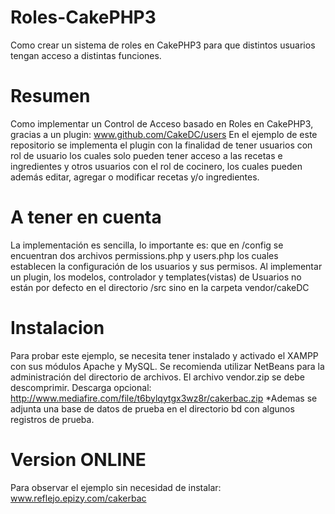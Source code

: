 # Roles-CakePHP3
Como crear un sistema de roles en CakePHP3 para que distintos usuarios tengan acceso a distintas funciones.

# Resumen
Como implementar un Control de Acceso basado en Roles en CakePHP3, gracias a un plugin: www.github.com/CakeDC/users En el ejemplo de este repositorio se implementa el plugin con la finalidad de tener usuarios con rol de usuario los cuales solo pueden tener acceso a las recetas e ingredientes y otros usuarios con el rol de cocinero, los cuales pueden además editar, agregar o modificar recetas y/o ingredientes.

# A tener en cuenta
La implementación es sencilla, lo importante es: que en /config se encuentran dos archivos permissions.php y users.php los cuales establecen la configuración de los usuarios y sus permisos. Al implementar un plugin, los modelos, controlador y templates(vistas) de Usuarios no están por defecto en el directorio /src sino en la carpeta vendor/cakeDC

# Instalacion
Para probar este ejemplo, se necesita tener instalado y activado el XAMPP con sus módulos Apache y MySQL. Se recomienda utilizar NetBeans para la administración del directorio de archivos. El archivo vendor.zip se debe descomprimir. Descarga opcional: http://www.mediafire.com/file/t6bylqytgx3wz8r/cakerbac.zip *Ademas se adjunta una base de datos de prueba en el directorio bd con algunos registros de prueba.

# Version ONLINE
Para observar el ejemplo sin necesidad de instalar: www.reflejo.epizy.com/cakerbac
